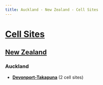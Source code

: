 ```yaml
---
title: Auckland - New Zealand - Cell Sites
---
```


# [Cell Sites](../../)

## [New Zealand](../)

### Auckland

* **[Devonport-Takapuna](devonport-takapuna)** (2 cell sites)
